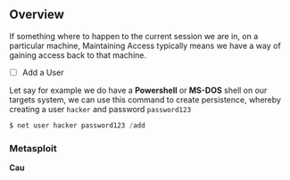 ## **Overview**

If something where to happen to the current session we are in, on a particular machine, Maintaining Access typically means we have a way of gaining access back to that machine.


- [ ] Add a User

Let say for example we do have a **Powershell** or **MS-DOS** shell on our targets system, we can use this command to create persistence, whereby creating a user `hacker` and password `password123`

```powershell
$ net user hacker password123 /add
```


### **Metasploit**

**Cau**
